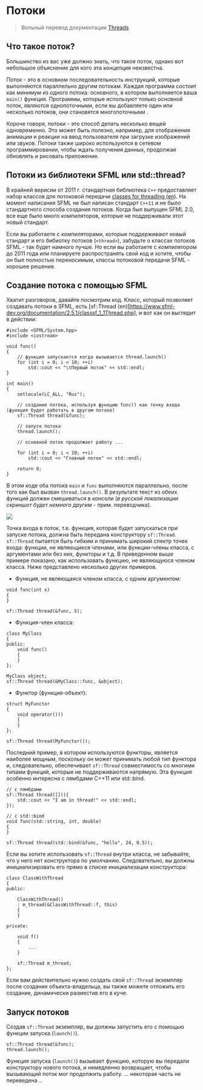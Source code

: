# Потоки

> Вольный перевод документации [Threads](https://www.sfml-dev.org/tutorials/2.5/system-thread.php#what-is-a-thread)

## Что такое поток?

Большинство из вас уже должно знать, что такое поток, однако вот небольшое объяснение для кого эта концепция неизвестна.

Поток - это в основном последовательность инструкций, которые выполняются параллельно другим потокам. Каждая программа состоит как минимум из одного потока: основного, в котором выполняется ваша `main()` функция. Программы, которые используют только основной поток, являются однопоточными, если вы добавляете один или несколько потоков, они становятся многопоточными .

Короче говоря, потоки - это способ делать несколько вещей одновременно. Это может быть полезно, например, для отображения анимации и реакции на ввод пользователя при загрузке изображений или звуков. Потоки также широко используются в сетевом программировании, чтобы ждать получения данных, продолжая обновлять и рисовать приложение.


## Потоки из библиотеки SFML или std::thread?

В крайней верисии от 2011 г. стандартная библиотека `C++` предоставляет набор классов для потоковой передачи [classes for threading (en)](https://en.cppreference.com/w/cpp/thread). На момент написания SFML не был написан стандарт `C++11` и не было стандартного способа создания потоков. Когда был выпущен SFML 2.0, все еще было много компиляторов, которые не поддерживали этот новый стандарт.

Если вы работаете с компиляторами, которые поддерживают новый стандарт и его бибиотку потоков (`<thread>`), забудьте о классах потоков SFML - так будет намного лучше. Но если вы работаете с компилятором до 2011 года или планируете распространять свой код и хотите, чтобы он был полностью переносимым, классы потоковой передачи SFML - хорошее решение.

## Создание потока с помощью SFML

Хватит разговоров, давайте посмотрим код. Класс, который позволяет создавать потоки в SFML, есть [sf::Thread (en)[https://www.sfml-dev.org/documentation/2.5.1/classsf_1_1Thread.php], и вот как он выглядит в действии:

```
#include <SFML/System.hpp>
#include <iostream>

void func()
{
    // функция запускается когда вызывается thread.launch()
    for (int i = 0; i < 10; ++i)
        std::cout << "\tПервый поток" << std::endl;
}

int main()
{
    setlocale(LC_ALL, "Rus");

    // создание потока, используя функцию func() как точку входа (функция будет работать в другом потоке)
    sf::Thread thread(&func);

    // запуск потока
    thread.launch();

    // основной поток продолжает работу ...

    for (int i = 0; i < 10; ++i)
        std::cout << "Главный поток" << std::endl;

    return 0;
}
```

В этом коде оба потока `main` и `func` выполняются параллельно, после того как был вызван `thread.launch()`. В результате текст из обеих функций должен смешиваться в консоли (_в русской локализации скриншот будет немного другим_ - прим. переводчика).

![](https://www.sfml-dev.org/tutorials/2.5/images/system-thread-mixed.png)

Точка входа в поток, т.е. функция, которая будет запускаться при запуске потока, должна быть передана конструктору `sf::Thread`. `sf::Thread` пытается быть гибким и принимать широкий спектр точек входа: функции, не являющиеся членами, или функции-члены класса, с аргументами или без них, функторы и т.д. В приведенном выше примере показано, как использовать функцию, не являющуюся членом класса. Ниже представлено несколько других примеров.

- Функция, не являющаяся членом класса, с одним аргументом:

```
void func(int x)
{
}

sf::Thread thread(&func, 5);
```

- Функция-член класса:

```
class MyClass
{
public:
    void func()
    {
    }
};

MyClass object;
sf::Thread thread(&MyClass::func, &object);
```

- Функтор (функция-объект):

```
struct MyFunctor
{
    void operator()()
    {
    }
};

sf::Thread thread(MyFunctor());
```

Последний пример, в котором используются функторы, является наиболее мощным, поскольку он может принимать любой тип функтора и, следовательно, обеспечивает `sf::Thread` совместимость со многими типами функций, которые не поддерживаются напрямую. Эта функция особенно интересна с лямбдами C++11 или std::bind.

```
// с лямбдами
sf::Thread thread([](){
    std::cout << "I am in thread!" << std::endl;
});
```

```
// с std::bind
void func(std::string, int, double)
{
}

sf::Thread thread(std::bind(&func, "hello", 24, 0.5));
```
Если вы хотите использовать `sf::Thread` внутри класса, не забывайте, что у него нет конструктора по умолчанию. Следовательно, вы должны инициализировать его прямо в списке инициализации конструктора:

```
class ClassWithThread
{
public:

    ClassWithThread()
    : m_thread(&ClassWithThread::f, this)
    {
    }

private:

    void f()
    {
        ...
    }

    sf::Thread m_thread;
};
```

Если вам действительно нужно создать свой `sf::Thread` экземпляр после создания объекта-владельца, вы также можете отложить его создание, динамически разместив его в куче.


## Запуск потоков

Создав `sf::Thread` экземпляр, вы должны запустить его с помощью функции запуска (`launch()`).

```
sf::Thread thread(&func);
thread.launch();
```

Функция запуска (`launch()`) вызывает функцию, которую вы передали конструктору нового потока, и немедленно возвращает, чтобы вызывающий поток мог продолжить работу.
... некоторая часть не переведена ..
